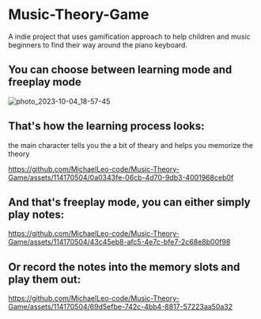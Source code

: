 # Music-Theory-Game
A indie project that uses gamification approach to help children and music beginners to find their way around the piano keyboard.

## You can choose between learning mode and freeplay mode
![photo_2023-10-04_18-57-45](https://github.com/MichaelLeo-code/Music-Theory-Game/assets/114170504/d21967c2-f92b-458c-972b-c21aabb64b66)

## That's how the learning process looks:
the main character tells you the a bit of theary and helps you memorize the theory

https://github.com/MichaelLeo-code/Music-Theory-Game/assets/114170504/0a0343fe-06cb-4d70-9db3-4001968ceb0f

## And that's freeplay mode, you can either simply play notes:

https://github.com/MichaelLeo-code/Music-Theory-Game/assets/114170504/43c45eb8-afc5-4e7c-bfe7-2c68e8b00f98

## Or record the notes into the memory slots and play them out:

https://github.com/MichaelLeo-code/Music-Theory-Game/assets/114170504/69d5efbe-742c-4bb4-8817-57223aa50a32

